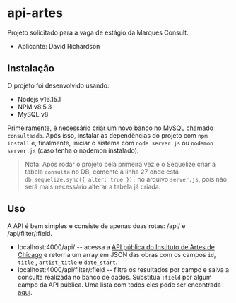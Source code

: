 # api-artes

Projeto solicitado para a vaga de estágio da Marques Consult.

- Aplicante: David Richardson

## Instalação

O projeto foi desenvolvido usando:

- Nodejs v16.15.1
- NPM v8.5.3
- MySQL v8

Primeiramente, é necessário criar um novo banco no MySQL chamado `consultasdb`. Após isso, instalar as dependências do projeto com `npm install` e, finalmente, iniciar o sistema com `node server.js` ou `nodemon server.js` (caso tenha o nodemon instalado).

> Nota: Após rodar o projeto pela primeira vez e o Sequelize criar a tabela `consulta` no DB, comente a linha 27 onde está `db.sequelize.sync({ alter: true });` no arquivo `server.js`, pois não será mais necessário alterar a tabela já criada.

## Uso

A API é bem simples e consiste de apenas duas rotas: /api/ e /api/filter/:field.

- localhost:4000/api/ -- acessa a [API pública do Instituto de Artes de Chicago](https://www.artic.edu/open-access/public-api) e retorna um array em JSON das obras com os campos `id`, `title` , `artist_title` e `date_start`.
- localhost:4000/api/filter/:field -- filtra os resultados por campo e salva a consulta realizada no banco de dados. Substitua `:field` por algum campo da API pública. Uma lista com todos eles pode ser encontrada [aqui](https://api.artic.edu/docs/#collections-2).
